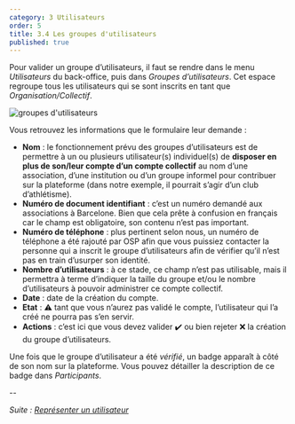 ```yaml
---
category: 3 Utilisateurs
order: 5
title: 3.4 Les groupes d'utilisateurs
published: true
---
```

Pour valider un groupe d’utilisateurs, il faut se rendre dans le menu _Utilisateurs_ du back-office, puis dans _Groupes d’utilisateurs_. Cet espace regroupe tous les utilisateurs qui se sont inscrits en tant que _Organisation/Collectif_.

![groupes d'utilisateurs]({{site.baseurl}}/images/2-7-1-groupes-utilisateurs.png)

Vous retrouvez les informations que le formulaire leur demande :
* **Nom** : le fonctionnement prévu des groupes d’utilisateurs est de permettre à un ou plusieurs utilisateur(s) individuel(s) de **disposer en plus de son/leur compte d’un compte collectif** au nom d’une association, d’une institution ou d’un groupe informel pour contribuer sur la plateforme (dans notre exemple, il pourrait s’agir d’un club d’athlétisme).
* **Numéro de document identifiant** : c’est un numéro demandé aux associations à Barcelone. Bien que cela prête à confusion en français car le champ est obligatoire, son contenu n’est pas important.
* **Numéro de téléphone** : plus pertinent selon nous, un numéro de téléphone a été rajouté par OSP afin que vous puissiez contacter la personne qui a inscrit le groupe d’utilisateurs afin de vérifier qu’il n’est pas en train d’usurper son identité.
* **Nombre d’utilisateurs** : à ce stade, ce champ n’est pas utilisable, mais il permettra à terme d’indiquer la taille du groupe et/ou le nombre d’utilisateurs à pouvoir administrer ce compte collectif.
* **Date** : date de la création du compte.
* **Etat** : ⚠️ tant que vous n’aurez pas validé le compte, l’utilisateur qui l’a créé ne pourra pas s’en servir.
* **Actions** : c’est ici que vous devez valider ✔️ ou bien rejeter ❌ la création du groupe d’utilisateurs.

Une fois que le groupe d’utilisateur a été _vérifié_, un badge apparaît à côté de son nom sur la plateforme. Vous pouvez détailler la description de ce badge dans _Participants_.

--

*Suite : [Représenter un utilisateur]({{site.baseurl}}/3-utilisateurs/5-représenter-utilisateur/)*